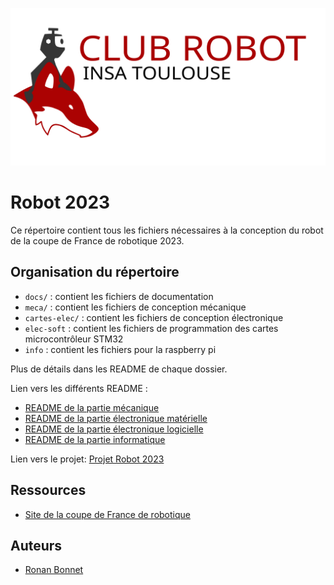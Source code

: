 ![](docs/logo_2021_Club_Robot.svg "Logo du Club Robot")

# Robot 2023

Ce répertoire contient tous les fichiers nécessaires à la conception du robot de la coupe de France de robotique 2023.

## Organisation du répertoire

- `docs/` : contient les fichiers de documentation
- `meca/` : contient les fichiers de conception mécanique
- `cartes-elec/` : contient les fichiers de conception électronique
- `elec-soft` : contient les fichiers de programmation des cartes microcontrôleur STM32
- `info` : contient les fichiers pour la raspberry pi

Plus de détails dans les README de chaque dossier.

Lien vers les différents README :
- [README de la partie mécanique](meca/README.md)
- [README de la partie électronique matérielle](cartes-elec/README.md)
- [README de la partie électronique logicielle](elec-soft/README.md)
- [README de la partie informatique](info/README.md)

Lien vers le projet: [Projet Robot 2023](https://github.com/orgs/ClubRobotInsat/projects/4)

## Ressources

- [Site de la coupe de France de robotique](https://www.coupederobotique.fr/)


## Auteurs

- [Ronan Bonnet](https://github.com/BloodFutur)